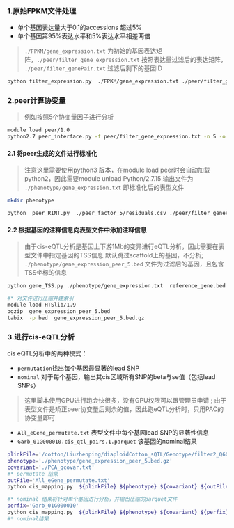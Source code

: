 <!--
 * @Descripttion: 
 * @version: 
 * @Author: zpliu
 * @Date: 2023-04-19 21:56:07
 * @LastEditors: zpliu
 * @LastEditTime: 2023-04-19 22:53:45
 * @@param: 
-->


### 1.原始FPKM文件处理

+ 单个基因表达量大于0.1的accessions 超过5%
+ 单个基因第95%表达水平和5%表达水平相差两倍

> `./FPKM/gene_expression.txt` 为初始的基因表达矩阵，`./peer/filter_gene_expression.txt` 按照表达量过滤后的表达矩阵，
> `./peer/filter_genePair.txt` 过滤后剩下的基因ID

```bash
python filter_expression.py  ./FPKM/gene_expression.txt ./peer/filter_gene_expression.txt ./peer/filter_genePair.txt
```

### 2.peer计算协变量

> 例如按照5个协变量因子进行分析

```bash
module load peer/1.0 
python2.7 peer_interface.py -f peer/filter_gene_expression.txt -n 5 -o peer_factor_5
```

#### 2.1 将peer生成的文件进行标准化

> 注意这里需要使用python3 版本，在module load peer时会自动加载python2，因此需要module unload Python/2.7.15
> 输出文件为 `./phenotype/gene_expression.txt` 即标准化后的表型文件

```bash
mkdir phenotype

python  peer_RINT.py  ./peer_factor_5/residuals.csv ./peer/filter_genePair.txt ./FPKM/gene_expression.txt ./phenotype/gene_expression.txt
```

#### 2.2 根据基因的注释信息向表型文件中添加注释信息

> 由于cis-eQTL分析是基因上下游1Mb的变异进行eQTL分析，因此需要在表型文件中指定基因的TSS信息
> 默认跳过scaffold上的基因，不分析; `./phenotype/gene_expression_peer_5.bed` 文件为过滤后的基因，且包含TSS坐标的信息


```bash
python gene_TSS.py ./phenotype/gene_expression.txt  reference_gene.bed ./phenotype/gene_expression_peer_5.bed 

#* 对文件进行压缩并建索引
module load HTSlib/1.9
bgzip  gene_expression_peer_5.bed 
tabix  -p bed  gene_expression_peer_5.bed.gz
```

### 3.进行cis-eQTL分析

cis eQTL分析中的两种模式：
+ `permutation`找出每个基因最显著的lead SNP
+ `nominal` 对于每个基因，输出其cis区域所有SNP的beta与se值（包括lead SNPs）

>这里脚本使用GPU进行跑会快很多，没有GPU权限可以跟管理员申请 ;
> 由于表型文件是矫正peer协变量后剩余的值，因此跑eQTL分析时，只用PAC的协变量即可

+ `All_eGene_permutate.txt` 表型文件中每个基因lead SNP的显著性信息
+ `Garb_01G000010.cis_qtl_pairs.1.parquet` 该基因的nominal结果

```bash
plinkFile='/cotton/Liuzhenping/diaploidCotton_sQTL/Genotype/filter2_Q600_SNPs_joint_216_number_chr'
phenotype='./phenotype/gene_expression_peer_5.bed.gz'
covariant='./PCA_qcovar.txt'
#* permutate 结果
outFile='All_eGene_permutate.txt'
python cis_mapping.py  ${plinkFile} ${phenotype} ${covariant} ${outFile} p

#* nominal 结果将针对单个基因进行分析，并输出压缩的parquet文件
perfix='Garb_01G000010'
python cis_mapping.py  ${plinkFile} ${phenotype} ${covariant} ${perfix} n 
#* nominal结果 



```

